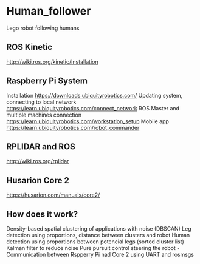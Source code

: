 # Human_follower
Lego robot following humans

## ROS Kinetic
http://wiki.ros.org/kinetic/Installation

## Raspberry Pi System 
Installation
https://downloads.ubiquityrobotics.com/
Updating system, connecting to local network
https://learn.ubiquityrobotics.com/connect_network
ROS Master and multiple machines connection
https://learn.ubiquityrobotics.com/workstation_setup
Mobile app
https://learn.ubiquityrobotics.com/robot_commander

## RPLIDAR and ROS
http://wiki.ros.org/rplidar

## Husarion Core 2
https://husarion.com/manuals/core2/

## How does it work?
Density-based spatial clustering of applications with noise (DBSCAN)
Leg detection using proportions, distance between clusters and robot
Human detection using proportions between potencial legs (sorted cluster list)
Kalman filter to reduce noise
Pure pursuit control
steering the robot - Communication between Rspperry Pi nad Core 2 using UART and rosmsgs
